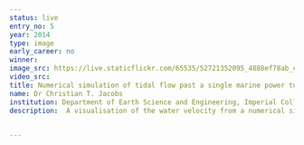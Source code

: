 ```yaml
---
status: live
entry_no: 5
year: 2014
type: image 
early_career: no 
winner: 
image_src: https://live.staticflickr.com/65535/52721352095_4888ef78ab_c_d.jpg
video_src: 
title: Numerical simulation of tidal flow past a single marine power turbine
name: Dr Christian T. Jacobs
institution: Department of Earth Science and Engineering, Imperial College London
description:  A visualisation of the water velocity from a numerical simulation of tidal flow past a marine power turbine. Lighter colours represent a higher velocity. As a tidal wave flows past the 5 m x 20 m turbine (outlined in white), a turbulent wake forms behind it and vortex shedding is clearly visible. The numerical simulation predicts how much power will be extracted by the turbine with a given set of conditions (e.g. placement of the turbine and incoming flow speed) to help maximise the efficiency of turbine arrays/'farms' developed in the future. The simulation was performed on Archer using a computational fluid dynamics code called Firedrake-Fluids.

  
---
```

